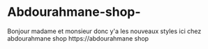 # Abdourahmane-shop-
Bonjour madame et monsieur donc y'a les nouveaux styles ici chez abdourahmane shop 
https://abdourahmane shop 